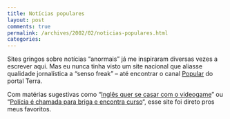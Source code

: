 ```yaml
---
title: Notícias populares
layout: post
comments: true
permalink: /archives/2002/02/noticias-populares.html
categories:
---
```

Sites gringos sobre notícias &#8220;anormais&#8221; já me inspiraram diversas vezes a escrever aqui. Mas eu nunca tinha visto um site nacional que aliasse qualidade jornalística a &#8220;senso freak&#8221; &#8211; até encontrar o canal <a href="http://www.terra.com.br/noticias/popular/" >Popular</a> do portal Terra.

Com matérias sugestivas como &#8220;<a href="http://www.terra.com.br/noticias/popular/2002/02/27/005.htm" >Inglês quer se casar com o videogame</a>&#8221; ou &#8220;<a href="http://www.terra.com.br/noticias/popular/2002/02/27/004.htm" >Polícia é chamada para briga e encontra curso</a>&#8220;, esse site foi direto pros meus favoritos.